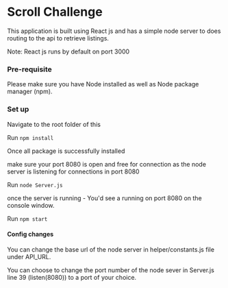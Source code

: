 # Scroll Challenge

This application is built using React js and has a simple node server to does routing to the api to retrieve listings.

Note: React js runs by default on port 3000

### Pre-requisite

Please make sure you have Node installed as well as Node package manager (npm).


### Set up

Navigate to the root folder of this 

Run ```npm install```

Once all package is successfully installed

make sure your port 8080 is open and free for connection as the node server is listening for connections in port 8080

Run ```node Server.js```

once the server is running - You'd see a running on port 8080 on the console window.


Run ``` npm start ```


#### Config changes

You can change the base url of the node server in helper/constants.js file under API_URL.

You can choose to change the port number of the node sever in Server.js line 39 (listen(8080)) to a port of your choice.